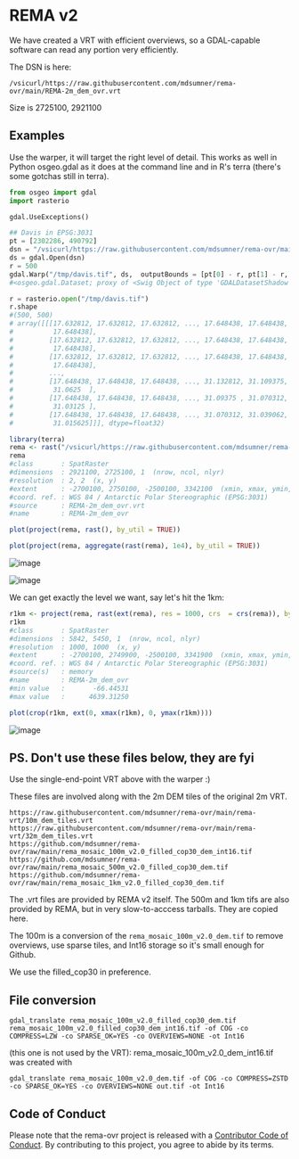 # REMA v2

We have created a VRT with efficient overviews, so a GDAL-capable software can read any portion very efficiently. 

The DSN is here: 

```
/vsicurl/https://raw.githubusercontent.com/mdsumner/rema-ovr/main/REMA-2m_dem_ovr.vrt 
```

Size is 2725100, 2921100

## Examples

Use the warper, it will target the right level of detail. This works as well in Python osgeo.gdal as it does at the command line and in R's terra (there's some gotchas still in terra). 



```python
from osgeo import gdal
import rasterio

gdal.UseExceptions()

## Davis in EPSG:3031
pt = [2302286, 490792]
dsn = "/vsicurl/https://raw.githubusercontent.com/mdsumner/rema-ovr/main/REMA-2m_dem_ovr.vrt"
ds = gdal.Open(dsn)
r = 500
gdal.Warp("/tmp/davis.tif", ds,  outputBounds = [pt[0] - r, pt[1] - r, pt[0] + r, pt[1] + r])
#<osgeo.gdal.Dataset; proxy of <Swig Object of type 'GDALDatasetShadow *' at 0x7f566106efc0> >

r = rasterio.open("/tmp/davis.tif")
r.shape
#(500, 500)
# array([[[17.632812, 17.632812, 17.632812, ..., 17.648438, 17.648438,
#          17.648438],
#         [17.632812, 17.632812, 17.632812, ..., 17.648438, 17.648438,
#          17.648438],
#         [17.632812, 17.632812, 17.632812, ..., 17.648438, 17.648438,
#          17.648438],
#         ...,
#         [17.648438, 17.648438, 17.648438, ..., 31.132812, 31.109375,
#          31.0625  ],
#         [17.648438, 17.648438, 17.648438, ..., 31.09375 , 31.070312,
#          31.03125 ],
#         [17.648438, 17.648438, 17.648438, ..., 31.070312, 31.039062,
#          31.015625]]], dtype=float32)
```




```R
library(terra)
rema <- rast("/vsicurl/https://raw.githubusercontent.com/mdsumner/rema-ovr/main/REMA-2m_dem_ovr.vrt")
rema
#class       : SpatRaster 
#dimensions  : 2921100, 2725100, 1  (nrow, ncol, nlyr)
#resolution  : 2, 2  (x, y)
#extent      : -2700100, 2750100, -2500100, 3342100  (xmin, xmax, ymin, ymax)
#coord. ref. : WGS 84 / Antarctic Polar Stereographic (EPSG:3031) 
#source      : REMA-2m_dem_ovr.vrt 
#name        : REMA-2m_dem_ovr 

plot(project(rema, rast(), by_util = TRUE))

plot(project(rema, aggregate(rast(rema), 1e4), by_util = TRUE))

```



![image](https://github.com/mdsumner/rema-ovr/assets/4107631/1d257f68-fd3b-4296-9b20-67193031aaf5)


![image](https://github.com/mdsumner/rema-ovr/assets/4107631/869b4426-a8ca-43ba-a3f5-79fe9656df07)



We can get exactly the level we want, say let's hit the 1km: 


```R
r1km <- project(rema, rast(ext(rema), res = 1000, crs  = crs(rema)), by_util = TRUE)
r1km
#class       : SpatRaster 
#dimensions  : 5842, 5450, 1  (nrow, ncol, nlyr)
#resolution  : 1000, 1000  (x, y)
#extent      : -2700100, 2749900, -2500100, 3341900  (xmin, xmax, ymin, ymax)
#coord. ref. : WGS 84 / Antarctic Polar Stereographic (EPSG:3031) 
#source(s)   : memory
#name        : REMA-2m_dem_ovr 
#min value   :       -66.44531 
#max value   :      4639.31250

plot(crop(r1km, ext(0, xmax(r1km), 0, ymax(r1km))))


```


![image](https://github.com/mdsumner/rema-ovr/assets/4107631/230e331a-8828-4f37-95a8-2a9ee9845e93)




## PS. Don't use these files below, they are fyi

 Use the single-end-point VRT above with the warper :)

These files are involved along with the 2m DEM tiles of the original 2m VRT. 

```
https://raw.githubusercontent.com/mdsumner/rema-ovr/main/rema-vrt/10m_dem_tiles.vrt
https://raw.githubusercontent.com/mdsumner/rema-ovr/main/rema-vrt/32m_dem_tiles.vrt
https://github.com/mdsumner/rema-ovr/raw/main/rema_mosaic_100m_v2.0_filled_cop30_dem_int16.tif
https://github.com/mdsumner/rema-ovr/raw/main/rema_mosaic_500m_v2.0_filled_cop30_dem.tif
https://github.com/mdsumner/rema-ovr/raw/main/rema_mosaic_1km_v2.0_filled_cop30_dem.tif
```

The .vrt files are provided by REMA v2 itself. The 500m and 1km tifs are also provided by REMA, but in very slow-to-acccess tarballs. They are copied here. 

The 100m is a conversion of the `rema_mosaic_100m_v2.0_dem.tif` to remove overviews, use sparse tiles, and Int16 storage  so it's small enough for Github. 

We use the filled_cop30 in preference. 

## File conversion


```
gdal_translate rema_mosaic_100m_v2.0_filled_cop30_dem.tif rema_mosaic_100m_v2.0_filled_cop30_dem_int16.tif -of COG -co COMPRESS=LZW -co SPARSE_OK=YES -co OVERVIEWS=NONE -ot Int16
```

(this one is not used by the VRT): rema_mosaic_100m_v2.0_dem_int16.tif was created with 

```
gdal_translate rema_mosaic_100m_v2.0_dem.tif -of COG -co COMPRESS=ZSTD -co SPARSE_OK=YES -co OVERVIEWS=NONE out.tif -ot Int16
```



## Code of Conduct
  
Please note that the rema-ovr project is released with a [Contributor Code of Conduct](https://contributor-covenant.org/version/2/1/CODE_OF_CONDUCT.html). By contributing to this project, you agree to abide by its terms.
